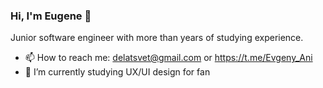 ### Hi, I'm Eugene 👋
Junior software engineer with more than years of studying experience.

- 📫 How to reach me: delatsvet@gmail.com or https://t.me/Evgeny_Ani
- 🌱 I’m currently studying UX/UI design for fan
<!--
**Eugene-Ani/Eugene-Ani** is a ✨ _special_ ✨ repository because its `README.md` (this file) appears on your GitHub profile.

Here are some ideas to get you started:

- 🔭 I’m currently working on ...
- 🌱 I’m currently learning ...
- 👯 I’m looking to collaborate on ...
- 🤔 I’m looking for help with ...
- 💬 Ask me about ...>
- 📫 How to reach me: delatsvet@gmail.com
<- 😄 Pronouns: ...
- ⚡ Fun fact: ...
-->

